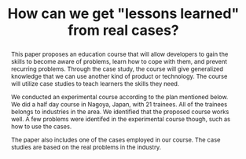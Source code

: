 ---
title: 'How can we get "lessons learned" from real cases?'
abstract: |
	This paper proposes an education course that will allow developers to gain the skills to become aware of problems, learn how to cope with them, and prevent recurring problems. Through the case study, the course will give generalized knowledge that we can use another kind of product or technology. The course will utilize case studies to teach learners the skills they need.
	
	We conducted an experimental course according to the plan mentioned below. We did a half day course in Nagoya, Japan, with 21 trainees. All of the trainees belongs to industries in the area. We identified that the proposed course works well. A few problems were identifed in the experimental course though, such as how to use the cases.
	
	The paper also includes one of the cases employed in our course. The case studies are based on the real problems in the industry.
	
figPrefix:
  - "Figure "
...